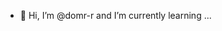 - 👋 Hi, I’m @domr-r
and I’m currently learning ...


<!---
domr-r/domr-r is a ✨ special ✨ repository because its `README.md` (this file) appears on your GitHub profile.
You can click the Preview link to take a look at your changes.
--->
